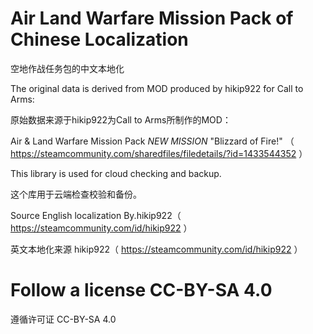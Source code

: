 # Air Land Warfare Mission Pack of Chinese Localization

空地作战任务包的中文本地化

The original data is derived from MOD produced by hikip922 for Call to Arms:

原始数据来源于hikip922为Call to Arms所制作的MOD：

Air & Land Warfare Mission Pack *NEW MISSION* "Blizzard of Fire!" （ https://steamcommunity.com/sharedfiles/filedetails/?id=1433544352 ）

This library is used for cloud checking and backup.

这个库用于云端检查校验和备份。

Source English localization By.hikip922（ https://steamcommunity.com/id/hikip922 ）

英文本地化来源 hikip922（ https://steamcommunity.com/id/hikip922 ）

# Follow a license CC-BY-SA 4.0

遵循许可证 CC-BY-SA 4.0
